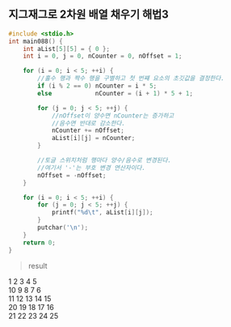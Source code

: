 ## 지그재그로 2차원 배열 채우기 해법3

```c
#include <stdio.h>
int main088() {
	int aList[5][5] = { 0 };
	int i = 0, j = 0, nCounter = 0, nOffset = 1;

	for (i = 0; i < 5; ++i) {
		//홀수 행과 짝수 행을 구별하고 첫 번쨰 요소의 초깃값을 결정한다.
		if (i % 2 == 0) nCounter = i * 5;
		else			nCounter = (i + 1) * 5 + 1;

		for (j = 0; j < 5; ++j) {
			//nOffset이 양수면 nCounter는 증가하고
			//음수면 반대로 감소한다.
			nCounter += nOffset;
			aList[i][j] = nCounter;
		}

		//토글 스위치처럼 행마다 양수/음수로 변경된다.
		//여기서 '-'는 부호 변경 연산자이다.
		nOffset = -nOffset;
	}

	for (i = 0; i < 5; ++i) {
		for (j = 0; j < 5; ++j) {
			printf("%d\t", aList[i][j]);
		}
		putchar('\n');
	}
	return 0;
}
```
>result

1       2       3       4       5 <br />
10      9       8       7       6 <br />
11      12      13      14      15 <br />
20      19      18      17      16 <br />
21      22      23      24      25 <br />